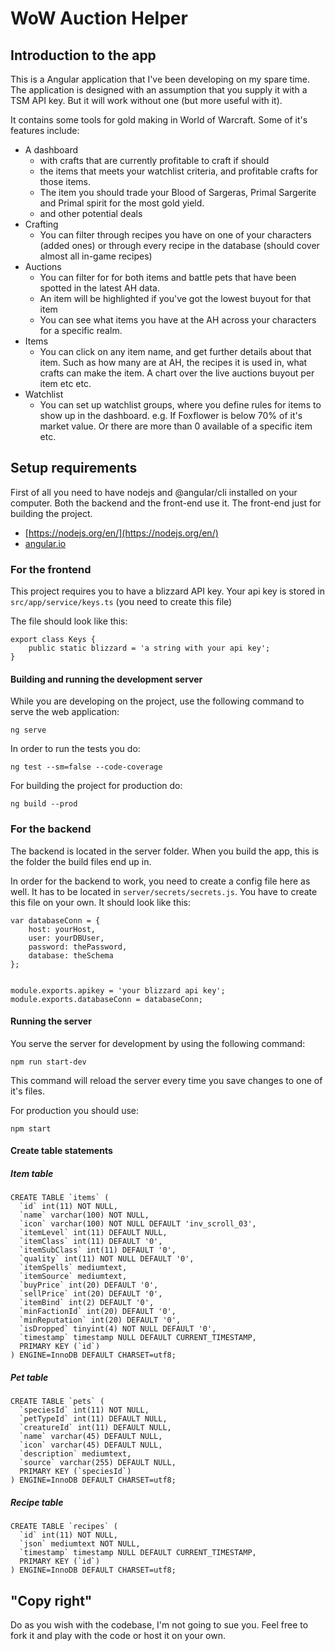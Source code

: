 # WoW Auction Helper
## Introduction to the app
This is a Angular application that I've been developing on my spare time. The application is designed with an assumption that you supply it with a TSM API key. But it will work without one (but more useful with it).

It contains some tools for gold making in World of Warcraft. Some of it's features include:
* A dashboard
  * with crafts that are currently profitable to craft if should
  * the items that meets your watchlist criteria, and profitable crafts for those items.
  * The item you should trade your Blood of Sargeras, Primal Sargerite and Primal spirit for the most gold yield.
  * and other potential deals
* Crafting
  * You can filter through recipes you have on one of your characters (added ones) or through every recipe in the database (should cover almost all in-game recipes)
* Auctions
  * You can filter for for both items and battle pets that have been spotted in the latest AH data.
  * An item will be highlighted if you've got the lowest buyout for that item
  * You can see what items you have at the AH across your characters for a specific realm.
* Items
  * You can click on any item name, and get further details about that item. Such as how many are at AH, the recipes it is used in, what crafts can make the item. A chart over the live auctions buyout per item etc etc.
* Watchlist
  * You can set up watchlist groups, where you define rules for items to show up in the dashboard. e.g. If Foxflower is below 70% of it's market value. Or there are more than 0 available of a specific item etc.


## Setup requirements
First of all you need to have nodejs and @angular/cli installed on your computer. Both the backend and the front-end use it. The front-end just for building the project.
* [https://nodejs.org/en/](https://nodejs.org/en/)
* [angular.io](https://angular.io/guide/quickstart)

### For the frontend
This project requires you to have a blizzard API key.
Your api key is stored in ``src/app/service/keys.ts`` (you need to create this file)

The file should look like this:
```
export class Keys {
    public static blizzard = 'a string with your api key';
}

```

#### Building and running the development server
While you are developing on the project, use the following command to serve the web application:
```
ng serve
```

In order to run the tests you do:
```
ng test --sm=false --code-coverage
```

For building the project for production do:
```
ng build --prod
```

### For the backend
The backend is located in the server folder. When you build the app, this is the folder the build files end up in.

In order for the backend to work, you need to create a config file here as well. It has to be located in `server/secrets/secrets.js`. You have to create this file on your own. It should look like this:
```
var databaseConn = {
	host: yourHost,
	user: yourDBUser,
	password: thePassword,
	database: theSchema
};


module.exports.apikey = 'your blizzard api key';
module.exports.databaseConn = databaseConn;
```

#### Running the server
You serve the server for development by using the following command:
```
npm run start-dev
```
This command will reload the server every time you save changes to one of it's files.

For production you should use:
```
npm start
```

#### Create table statements
##### Item table
```
CREATE TABLE `items` (
  `id` int(11) NOT NULL,
  `name` varchar(100) NOT NULL,
  `icon` varchar(100) NOT NULL DEFAULT 'inv_scroll_03',
  `itemLevel` int(11) DEFAULT NULL,
  `itemClass` int(11) DEFAULT '0',
  `itemSubClass` int(11) DEFAULT '0',
  `quality` int(11) NOT NULL DEFAULT '0',
  `itemSpells` mediumtext,
  `itemSource` mediumtext,
  `buyPrice` int(20) DEFAULT '0',
  `sellPrice` int(20) DEFAULT '0',
  `itemBind` int(2) DEFAULT '0',
  `minFactionId` int(20) DEFAULT '0',
  `minReputation` int(20) DEFAULT '0',
  `isDropped` tinyint(4) NOT NULL DEFAULT '0',
  `timestamp` timestamp NULL DEFAULT CURRENT_TIMESTAMP,
  PRIMARY KEY (`id`)
) ENGINE=InnoDB DEFAULT CHARSET=utf8;
```

##### Pet table
```
CREATE TABLE `pets` (
  `speciesId` int(11) NOT NULL,
  `petTypeId` int(11) DEFAULT NULL,
  `creatureId` int(11) DEFAULT NULL,
  `name` varchar(45) DEFAULT NULL,
  `icon` varchar(45) DEFAULT NULL,
  `description` mediumtext,
  `source` varchar(255) DEFAULT NULL,
  PRIMARY KEY (`speciesId`)
) ENGINE=InnoDB DEFAULT CHARSET=utf8;

```

##### Recipe table
```
CREATE TABLE `recipes` (
  `id` int(11) NOT NULL,
  `json` mediumtext NOT NULL,
  `timestamp` timestamp NULL DEFAULT CURRENT_TIMESTAMP,
  PRIMARY KEY (`id`)
) ENGINE=InnoDB DEFAULT CHARSET=utf8;
```

## "Copy right"
Do as you wish with the codebase, I'm not going to sue you. Feel free to fork it and play with the code or host it on your own.
